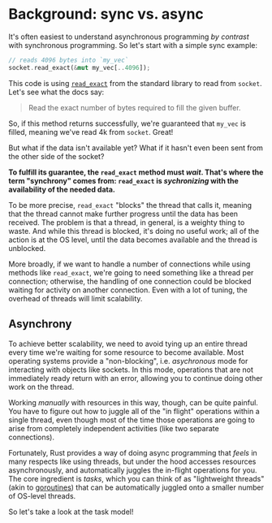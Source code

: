 # Background: sync vs. async

It's often easiest to understand asynchronous programming *by contrast* with
synchronous programming. So let's start with a simple sync example:

```rust
// reads 4096 bytes into `my_vec`
socket.read_exact(&mut my_vec[..4096]);
```

This code is using [`read_exact`] from the standard library to read from
`socket`. Let's see what the docs say:

[`read_exact`]: https://static.rust-lang.org/doc/master/std/io/trait.Read.html#method.read_exact

> Read the exact number of bytes required to fill the given buffer.

So, if this method returns successfully, we're guaranteed that `my_vec` is
filled, meaning we've read 4k from `socket`. Great!

But what if the data isn't available yet? What if it hasn't even been sent from
the other side of the socket?

**To fulfill its guarantee, the `read_exact` method must *wait*. That's where the
term "synchrony" comes from: `read_exact` is *sychronizing* with the
availability of the needed data.**

To be more precise, `read_exact` "blocks" the thread that calls it, meaning that
the thread cannot make further progress until the data has been received.  The
problem is that a thread, in general, is a weighty thing to waste. And while
this thread is blocked, it's doing no useful work; all of the action is at the
OS level, until the data becomes available and the thread is unblocked.

More broadly, if we want to handle a number of connections while using methods
like `read_exact`, we're going to need something like a thread per connection;
otherwise, the handling of one connection could be blocked waiting for activity
on another connection. Even with a lot of tuning, the overhead of threads will
limit scalability.

## Asynchrony

To achieve better scalability, we need to avoid tying up an entire thread every
time we're waiting for some resource to become available. Most operating systems
provide a "non-blocking", i.e. *asychronous* mode for interacting with objects
like sockets. In this mode, operations that are not immediately ready return
with an error, allowing you to continue doing other work on the thread.

Working *manually* with resources in this way, though, can be quite painful. You
have to figure out how to juggle all of the "in flight" operations within a
single thread, even though most of the time those operations are going to
arise from completely independent activities (like two separate connections).

Fortunately, Rust provides a way of doing async programming that *feels* in many
respects like using threads, but under the hood accesses resources
asynchronously, and automatically juggles the in-flight operations for you. The
core ingredient is *tasks*, which you can think of as "lightweight threads"
(akin to [goroutines]) that can be automatically juggled onto a smaller number
of OS-level threads.

[goroutines]: https://tour.golang.org/concurrency/1

So let's take a look at the task model!
